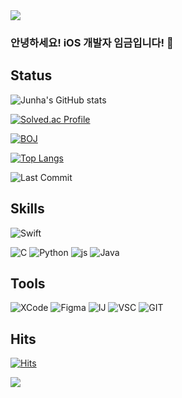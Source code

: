 <img src="https://capsule-render.vercel.app/api?type=waving&color=BDBDC8&height=150&section=header" />

### 안녕하세요! iOS 개발자 임금입니다! 👋 

## Status
![Junha's GitHub stats](https://github-readme-stats.vercel.app/api?username=Junha7777&hide=contribs,prs&show_icons=true&theme=dark)

[![Solved.ac Profile](http://mazassumnida.wtf/api/generate_badge?boj=dgswhighschool)](https://solved.ac/dgswhighschool)

[![BOJ](https://bojstat.vulcan.site/v2/ko/dgswhighschool)](https://www.acmicpc.net/user/dgswhighschool)

[![Top Langs](https://github-readme-stats.vercel.app/api/top-langs/?username=Junha7777)](https://github.com/anuraghazra/github-readme-stats)

![Last Commit](https://img.shields.io/github/last-commit/Junha7777/Baekjoon.svg)
## Skills

![Swift](https://img.shields.io/badge/swift-F54A2A?style=for-the-badge&logo=swift&logoColor=white)

![C](https://img.shields.io/badge/C-00599C?style=for-the-badge&logo=c&logoColor=white)
![Python](https://img.shields.io/badge/Python-3776AB?style=for-the-badge&logo=python&logoColor=white)
![js](https://img.shields.io/badge/JavaScript-F7DF1E?style=for-the-badge&logo=JavaScript&logoColor=white)
![Java](https://img.shields.io/badge/Java-ED8B00?style=for-the-badge&logo=openjdk&logoColor=white)


## Tools

![XCode](https://img.shields.io/badge/Xcode-007ACC?style=for-the-badge&logo=Xcode&logoColor=white)
![Figma](https://img.shields.io/badge/Figma-F24E1E?style=for-the-badge&logo=figma&logoColor=white)
![IJ](https://img.shields.io/badge/IntelliJ_IDEA-000000.svg?style=for-the-badge&logo=intellij-idea&logoColor=white)
![VSC](https://img.shields.io/badge/Visual_Studio_Code-0078D4?style=for-the-badge&logo=visual%20studio%20code&logoColor=white)
![GIT](https://img.shields.io/badge/GIT-E44C30?style=for-the-badge&logo=git&logoColor=white)


## Hits
[![Hits](https://hits.seeyoufarm.com/api/count/incr/badge.svg?url=https%3A%2F%2Fgithub.com%2FJunha7777&count_bg=%2379C83D&title_bg=%23555555&icon=&icon_color=%23E7E7E7&title=hits&edge_flat=false)](https://hits.seeyoufarm.com)
<!--
**Junha7777/Junha7777** is a ✨ _special_ ✨ repository because its `README.md` (this file) appears on your GitHub profile.

Here are some ideas to get you started:

- 🔭 I’m currently working on ...
- 🌱 I’m currently learning ...
- 👯 I’m looking to collaborate on ...
- 🤔 I’m looking for help with ...
- 💬 Ask me about ...
- 📫 How to reach me: ...
- 😄 Pronouns: ...
- ⚡ Fun fact: ...
-->

<img src="https://capsule-render.vercel.app/api?type=waving&color=BDBDC8&height=150&section=footer" />
